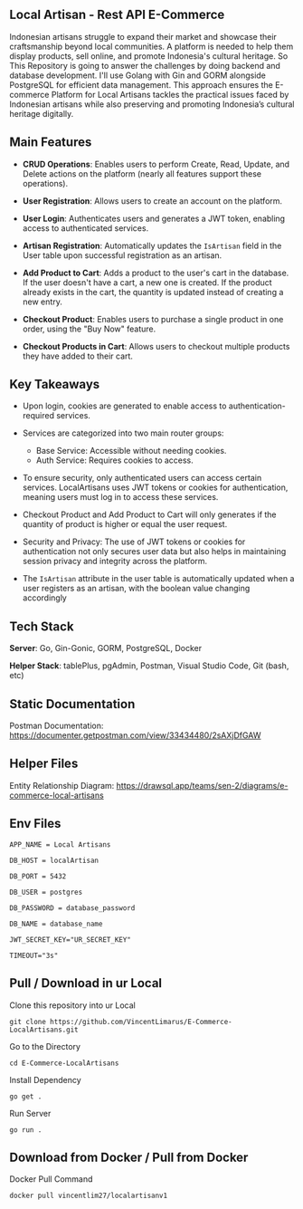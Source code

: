 **Local Artisan - Rest API E-Commerce**
--------------------------------
Indonesian artisans struggle to expand their market and showcase their craftsmanship beyond local communities. A platform is needed to help them display products, sell online, and promote Indonesia's cultural heritage.
So This Repository is going to answer the challenges by doing backend and database development. I'll use Golang with Gin and GORM alongside PostgreSQL for efficient data management. This approach ensures the E-commerce Platform for Local Artisans tackles the practical issues faced by Indonesian artisans while also preserving and promoting Indonesia’s cultural heritage digitally.

**Main Features**
---
- **CRUD Operations**: Enables users to perform Create, Read, Update, and Delete actions on the platform (nearly all features support these operations).

- **User Registration**: Allows users to create an account on the platform.

- **User Login**: Authenticates users and generates a JWT token, enabling access to authenticated services.

- **Artisan Registration**: Automatically updates the ```IsArtisan``` field in the User table upon successful registration as an artisan.

- **Add Product to Cart**: Adds a product to the user's cart in the database. If the user doesn't have a cart, a new one is created. If the product already exists in the cart, the quantity is updated instead of creating a new entry.

- **Checkout Product**: Enables users to purchase a single product in one order, using the "Buy Now" feature.

- **Checkout Products in Cart**: Allows users to checkout multiple products they have added to their cart.

**Key Takeaways**
---
- Upon login, cookies are generated to enable access to authentication-required services.

- Services are categorized into two main router groups:
  - Base Service: Accessible without needing cookies.
  - Auth Service: Requires cookies to access.

- To ensure security, only authenticated users can access certain services. LocalArtisans uses JWT tokens or cookies for authentication, meaning users must log in to access these services.

- Checkout Product and Add Product to Cart will only generates if the quantity of product is higher or equal the user request.

- Security and Privacy: The use of JWT tokens or cookies for authentication not only secures user data but also helps in maintaining session privacy and integrity across the platform.
  
- The ```IsArtisan``` attribute in the user table is automatically updated when a user registers as an artisan, with the boolean value changing accordingly

**Tech Stack**
---------------
**Server**: Go, Gin-Gonic, GORM, PostgreSQL, Docker

**Helper Stack**: tablePlus, pgAdmin, Postman, Visual Studio Code, Git (bash, etc)

**Static Documentation**
---
Postman Documentation: https://documenter.getpostman.com/view/33434480/2sAXjDfGAW

**Helper Files**
---
Entity Relationship Diagram: https://drawsql.app/teams/sen-2/diagrams/e-commerce-local-artisans

**Env Files**
---
```
APP_NAME = Local Artisans

DB_HOST = localArtisan

DB_PORT = 5432

DB_USER = postgres

DB_PASSWORD = database_password

DB_NAME = database_name

JWT_SECRET_KEY="UR_SECRET_KEY"

TIMEOUT="3s"
```
**Pull / Download in ur Local**
---
Clone this repository into ur Local
```
git clone https://github.com/VincentLimarus/E-Commerce-LocalArtisans.git
```
Go to the Directory
```
cd E-Commerce-LocalArtisans
```
Install Dependency
```
go get .
```
Run Server 
```
go run .
```

**Download from Docker / Pull from Docker**
---
Docker Pull Command
```
docker pull vincentlim27/localartisanv1
```
